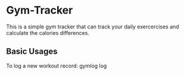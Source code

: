 # Gym-Tracker

This is a simple gym tracker that can track your daily exercercises and calculate the calories differences. 

## Basic Usages
To log a new workout record:
gymlog log 